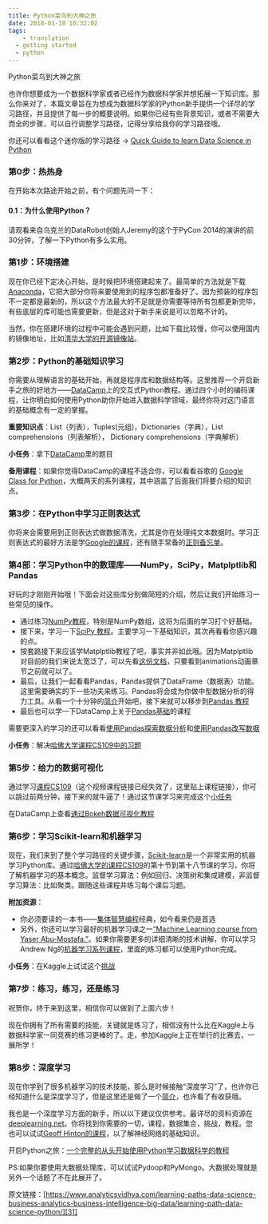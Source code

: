 ```yaml
---
title: Python菜鸟到大神之旅
date: 2018-01-18 10:32:02
tags: 
	- translation
  - getting started
  - python
---
```


Python菜鸟到大神之旅

也许你想要成为一个数据科学家或者已经作为数据科学家并想拓展一下知识库。那么你来对了，本篇文章旨在为想成为数据科学家的Python新手提供一个详尽的学习路径，并且提供了每一步的概要说明。如果你已经有些背景知识，或者不需要大而全的步骤，可以自行调整学习路径，记得分享给我你的学习路径哦。

你还可以看看这个迷你版的学习路径 -> [Quick Guide to learn Data Science in Python][1]

### 第0步：热热身

在开始本次路途开始之前，有个问题先问一下：

#### 0.1：为什么使用Python？

请观看来自乌克兰的DataRobot创始人Jeremy的这个于PyCon 2014的演讲的前30分钟，了解一下Python有多么实用。

### 第1步：环境搭建

现在你已经下定决心开始，是时候把环境搭建起来了。最简单的方法就是下载[Anaconda][2]，它把大部分你将来要使用到的程序包都准备好了。因为预装的程序包不一定都是最新的，所以这个方法最大的不足就是你需要等待所有包都更新完毕，有些底层的库可能也需要更新，但是这对于新手来说是可以忽略不计的。

当然，你在搭建环境的过程中可能会遇到问题，比如下载比较慢，你可以使用国内的镜像地址，比如[清华大学的开源镜像站][3]。

### 第2步：Python的基础知识学习

你需要从理解语言的基础开始，再就是程序库和数据结构等。这里推荐一个开启新手之旅的好地方——[DataCamp][4]上的交互式Python教程。通过四个小时的编码课程，让你明白如何使用Python助你开始进入数据科学领域，最终你将对这门语言的基础概念有一定的掌握。

**重要知识点**：List（列表），Tuples(元组)，Dictionaries（字典），List comprehensions（列表解析）， Dictionary comprehensions（字典解析）

**小任务**：拿下[DataCamp][5]里的题目

**备用课程**：如果你觉得DataCamp的课程不适合你，可以看看谷歌的 [Google Class for Python][6]，大概两天的系列课程，其中涵盖了后面我们将要介绍的知识点。

### 第3步：在Python中学习正则表达式

你将来会需要用到正则表达式做数据清洗，尤其是你在处理纯文本数据时。学习正则表达式的最好方法是学[Google的课程][7]，还有随手常备的[正则备忘单][8]。

### 第4部：学习Python中的数理库——NumPy，SciPy，Matplptlib和Pandas

好玩的才刚刚开始哦！下面会对这些库分别做简短的介绍，然后让我们开始练习一些常见的操作。

- 通过练习[NumPy教程][9]，特别是NumPy数组，这将为后面的学习打个好基础。
- 接下来，学习一下[SciPy 教程][10]。主要学习一下基础知识，其次再看看你感兴趣的点。
- 按套路接下来应该学Matplptlib教程了吧，事实并非如此哦。因为Matplptlib对目前的我们来说太宽泛了，可以先看[这份文档][11]，只要看到animations动画章节之前就可以了。
- 最后，让我们一起看看Pandas，Pandas提供了DataFrame（数据表）功能。这里需要确实的下一些功夫来练习。Pandas将会成为你做中型数据分析的得力工具。从看一个十分钟的[简介][12]开始吧，接下来就可以移步到[Pandas 教程][13]
- 最后也可以学一下DataCamp上关于[Pandas基础][14]的课程

需要更深入的学习的还可以看看[使用Pandas探索数据分析][15]和[使用Pandas改写数据][16]

**小任务**：解决[哈佛大学课程CS109中的习题][17]

### 第5步：给力的数据可视化

通过学习[课程CS109][18]（这个视频课程链接已经失效了，这里贴上课程链接），你可以跳过前两分钟，接下来的就牛逼了！通过这节课学习来完成这个[小任务][19]

在DataCamp上查看[通过Bokeh数据可视化教程][20]

### 第6步：学习Scikit-learn和机器学习

现在，我们来到了整个学习路径的关键步骤，[Scikit-learn][21]是一个非常实用的机器学习Python库。通过[哈佛大学的课程CS109][22]的第十节到第十八节课的学习，你将了解机器学习的基本概念。监督学习算法：例如回归、决策树和集成建模，非监督学习算法：比如聚类。跟随这些课程并练习每个课后习题。

**附加资源**：

- 你必须要读的一本书——[集体智慧编程][23]经典，如今看来仍是首选
- 另外，你还可以学习最好的机器学习课之一[“Machine Learning course from Yaser Abu-Mostafa.”][24]。如果你需要更多的详细清晰的技术讲解，你可以学习Andrew Ng的[机器学习系列课程][25]，里面的练习都可以使用Python完成。

**小任务**：在Kaggle上试试这个[挑战][26]

### 第7步：练习，练习，还是练习

祝贺你，终于来到这里，相信你可以做到了上面六步！

现在你拥有了所有需要的技能，关键就是练习了，相信没有什么比在Kaggle上与数据科学家一同竞赛的练习更棒的了。走，参加Kaggle上正在举行的比赛去，一展所学！

### 第8步：深度学习

现在你学到了很多机器学习的技术技能，那么是时候接触“深度学习”了，也许你已经知道什么是深度学习了，但是这里还是做了一个[简介][27]，也许看了有收获哦。

我也是一个深度学习方面的新手，所以以下建议仅供参考。最详尽的资料资源在[deeplearning.net][28]。你将找到你需要的一切，课程，数据集合，挑战，教程。您也可以试试[Geoff Hinton的课程][29]，以了解神经网络的基础知识。

开启Python之旅：[一个完整的从头开始使用Python学习数据科学的教程][30]

PS:如果你要使用大数据处理库，可以试试Pydoop和PyMongo。大数据处理就是另外一个话题了不在此展开了。

原文链接：[https://www.analyticsvidhya.com/learning-paths-data-science-business-analytics-business-intelligence-big-data/learning-path-data-science-python/][31]

  [1]: https://www.analyticsvidhya.com/blog/2015/05/infographic-quick-guide-learn-python-data-science/
  [2]: https://store.continuum.io/cshop/anaconda/
  [3]: https://mirrors.tuna.tsinghua.edu.cn/help/anaconda/
  [4]: https://www.datacamp.com/courses/intro-to-python-for-data-science
  [5]: https://www.datacamp.com/courses/intro-to-python-for-data-science
  [6]: https://developers.google.com/edu/python/
  [7]: https://developers.google.com/edu/python/regular-expressions
  [8]: https://www.debuggex.com/cheatsheet/regex/python
  [9]: https://docs.scipy.org/doc/numpy-dev/user/quickstart.html#
  [10]: http://docs.scipy.org/doc/scipy/reference/tutorial/
  [11]: http://nbviewer.jupyter.org/github/jrjohansson/scientific-python-lectures/blob/master/Lecture-4-Matplotlib.ipynb
  [12]: http://pandas.pydata.org/pandas-docs/stable/10min.html
  [13]: http://www.gregreda.com/2013/10/26/intro-to-pandas-data-structures/
  [14]: https://www.datacamp.com/courses/pandas-foundations2013/10/26/intro-to-pandas-data-structures/
  [15]: https://www.analyticsvidhya.com/blog/2016/01/complete-tutorial-learn-data-science-python-scratch-2/
  [16]: https://www.analyticsvidhya.com/blog/2014/09/data-munging-python-using-pandas-baby-steps-python/
  [17]: http://nbviewer.jupyter.org/github/cs109/2014/blob/master/homework/HW1.ipynb
  [18]: http://cs109.github.io/2014/pages/schedule.html
  [19]: http://nbviewer.jupyter.org/github/cs109/2014/blob/master/homework/HW2.ipynb
  [20]: https://www.datacamp.com/courses/interactive-data-visualization-with-bokeh
  [21]: https://www.analyticsvidhya.com/blog/2015/01/scikit-learn-python-machine-learning-tool/
  [22]: http://cs109.github.io/2014/pages/schedule.html
  [23]: https://www.amazon.cn/s/ref=nb_sb_ss_c_1_9?__mk_zh_CN=%E4%BA%9A%E9%A9%AC%E9%80%8A%E7%BD%91%E7%AB%99&url=search-alias=aps&field-keywords=Programming%20Collective%20Intelligence&sprefix=python%20ke,aps,161&crid=1006JKT7AW9KZ
  [24]: https://www.edx.org/course/learning-data-introductory-machine-caltechx-cs1156x-0
  [25]: https://www.coursera.org/course/ml
  [26]: http://www.kaggle.com/c/data-science-london-scikit-learn
  [27]: https://www.analyticsvidhya.com/blog/2014/06/deep-learning-attention/
  [28]: http://deeplearning.net/
  [29]: https://www.coursera.org/course/neuralnets
  [30]: https://www.analyticsvidhya.com/blog/2016/01/complete-tutorial-learn-data-science-python-scratch-2/
  [31]: https://www.analyticsvidhya.com/learning-paths-data-science-business-analytics-business-intelligence-big-data/learning-path-data-science-python/
